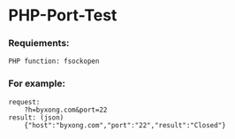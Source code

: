 # PHP-Port-Test
### Requiements:  
	PHP function: fsockopen  
  
### For example:  
	request:  
		?h=byxong.com&port=22  
	result: (json)  
		{"host":"byxong.com","port":"22","result":"Closed"}  
